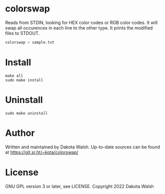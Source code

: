 # colorswap

Reads from STDIN, looking for HEX color codes or RGB color codes. It will swap
all occurences in each line to the other type. It prints the modified files to
STDOUT.

```sh
colorswap < sample.txt
```

# Install
```
make all
sudo make install
```

# Uninstall
```
sudo make uninstall
```

# Author
Written and maintained by Dakota Walsh.
Up-to-date sources can be found at https://git.sr.ht/~kota/colorswap/

# License
GNU GPL version 3 or later, see LICENSE.
Copyright 2022 Dakota Walsh
